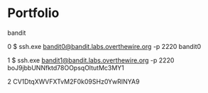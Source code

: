 # Portfolio

bandit

0
$ ssh.exe bandit0@bandit.labs.overthewire.org -p 2220
bandit0

1
$ ssh.exe bandit1@bandit.labs.overthewire.org -p 2220
boJ9jbbUNNfktd78OOpsqOltutMc3MY1

2
CV1DtqXWVFXTvM2F0k09SHz0YwRINYA9
